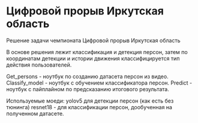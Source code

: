 # Цифровой прорыв Иркутская область
Решение задачи чемпионата Цифровой прорыв Иркутская область

В основе решения лежит классификация и детекция персон, затем по координатам детекции и истории движения классифицируется тип действия пользователей.

Get_persons - ноутбук по созданию датасета персон из видео.
Classify_model - ноутбук с обучением классификатора персон.
Predict - ноутбук с пайплайном по предсказанию итогового результата.

Используемые моеди:
yolov5 для детекции персон (как есть без тюнинга)
resnet18 - для классификации персон, дообученная на полученном датасете.
